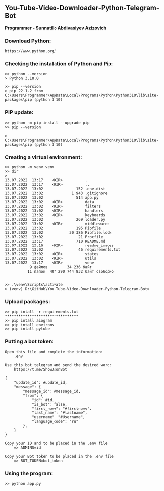 ## You-Tube-Video-Downloader-Python-Telegram-Bot

__Programmer - Sunnatillo Abdivasiyev Azizovich__

### Download Python:

    https://www.python.org/

### Checking the installation of Python and Pip:

    >> python --version
    > Python 3.10.0

    >> pip --version
    > pip 22.1.2 from C:\Users\Programmer\AppData\Local\Programs\Python\Python310\lib\site-packages\pip (python 3.10)

### PIP update:

    >> python -m pip install --upgrade pip
    >> pip --version
    
    > C:\Users\Programmer\AppData\Local\Programs\Python\Python310\lib\site-packages\pip (python 3.10)

### Creating a virtual environment:

    >> python -m venv venv
    >> dir
    >
    13.07.2022  13:17    <DIR>          .
    13.07.2022  13:17    <DIR>          ..
    13.07.2022  13:02               152 .env.dist
    13.07.2022  13:02             1 943 .gitignore
    13.07.2022  13:02               514 app.py
    13.07.2022  13:02    <DIR>          data
    13.07.2022  13:02    <DIR>          filters
    13.07.2022  13:02    <DIR>          handlers
    13.07.2022  13:02    <DIR>          keyboards
    13.07.2022  13:02               269 loader.py
    13.07.2022  13:02    <DIR>          middlewares
    13.07.2022  13:02               195 Pipfile
    13.07.2022  13:02            30 386 Pipfile.lock
    13.07.2022  13:02                21 Procfile
    13.07.2022  13:17               710 README.md
    13.07.2022  13:16    <DIR>          readme_images
    13.07.2022  13:02                46 requirements.txt
    13.07.2022  13:02    <DIR>          states
    13.07.2022  13:02    <DIR>          utils
    13.07.2022  13:17    <DIR>          venv
               9 файлов         34 236 байт
              11 папок  407 290 744 832 байт свободно
    

    >> .\venv\Scripts\activate
    > (venv) D:\GitHub\You-Tube-Video-Downloader-Python-Telegram-Bot>

### Upload packages: 

    >> pip intall -r requirements.txt
    *********************************
    >> pip intall aiogram
    >> pip intall environs
    >> pip intall pytube

### Putting a bot token:

    Open this file and complete the information:
        .env
    
    Use this bot telegram and send the desired word:
        https://t.me/ShowJsonBot

    {
        "update_id": #update_id,
        "message": {
            "message_id": #message_id,
            "from": {
                "id": #id,
                "is_bot": false,
                "first_name": "#firstname",
                "last_name": "#lastname",
                "username": "#Username",
                "language_code": "ru"
            },
        }
    }

    Copy your ID and to be placed in the .env file
        => ADMINS=id

    Copy your Bot token to be placed in the .env file
        => BOT_TOKEN=bot_token

### Using the program:
    >> python app.py
